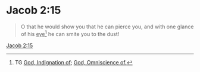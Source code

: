 # Jacob 2:15

> O that he would show you that he can pierce you, and with one glance of his <u>eye</u>[^a] he can smite you to the dust!

[Jacob 2:15](https://www.churchofjesuschrist.org/study/scriptures/bofm/jacob/2?lang=eng&id=p15#p15)


[^a]: TG [God, Indignation of](https://www.churchofjesuschrist.org/study/scriptures/tg/god-indignation-of?lang=eng); [God, Omniscience of.](https://www.churchofjesuschrist.org/study/scriptures/tg/god-omniscience-of?lang=eng)
